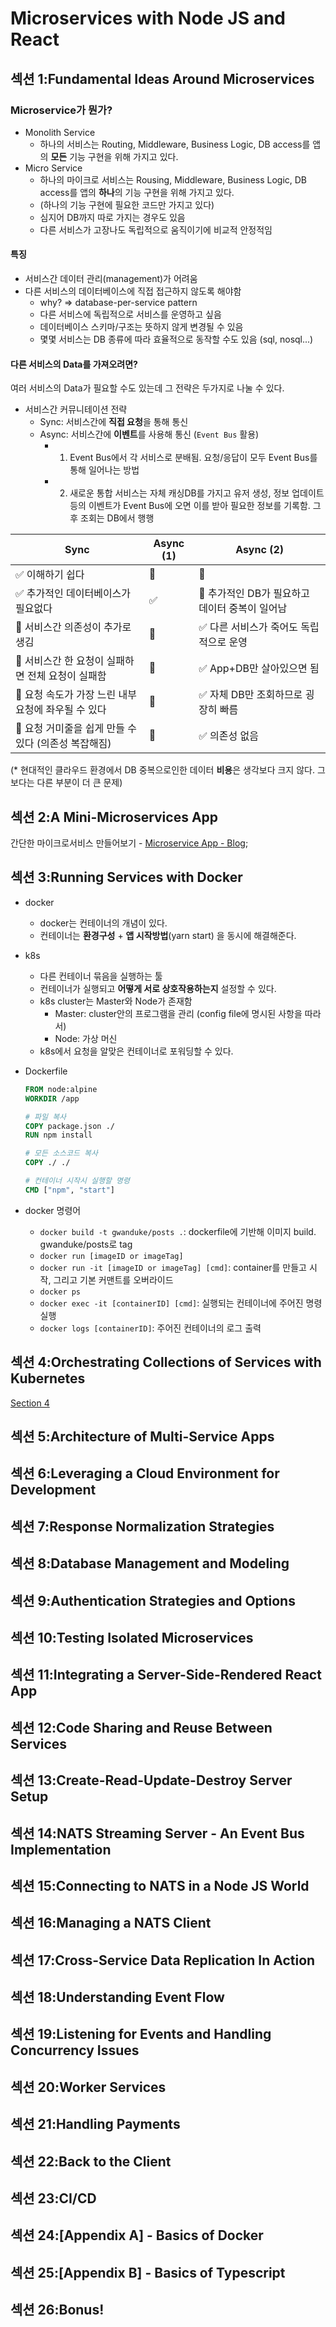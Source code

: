# Microservices with Node JS and React

## 섹션 1:Fundamental Ideas Around Microservices

### Microservice가 뭔가?

- Monolith Service
  - 하나의 서비스는 Routing, Middleware, Business Logic, DB access를 앱의 **모든** 기능 구현을 위해 가지고 있다.
- Micro Service
  - 하나의 마이크로 서비스는 Rousing, Middleware, Business Logic, DB access를 앱의 **하나**의 기능 구현을 위해 가지고 있다.
  - (하나의 기능 구현에 필요한 코드만 가지고 있다)
  - 심지어 DB까지 따로 가지는 경우도 있음
  - 다른 서비스가 고장나도 독립적으로 움직이기에 비교적 안정적임

#### 특징

- 서비스간 데이터 관리(management)가 어려움
- 다른 서비스의 데이터베이스에 직접 접근하지 않도록 해야함
  - why? => database-per-service pattern
  - 다른 서비스에 독립적으로 서비스를 운영하고 싶음
  - 데이터베이스 스키마/구조는 뜻하지 않게 변경될 수 있음
  - 몇몇 서비스는 DB 종류에 따라 효율적으로 동작할 수도 있음 (sql, nosql...)

#### 다른 서비스의 Data를 가져오려면?

여러 서비스의 Data가 필요할 수도 있는데 그 전략은 두가지로 나눌 수 있다.

- 서비스간 커뮤니테이션 전략
  - Sync: 서비스간에 **직접 요청**을 통해 통신
  - Async: 서비스간에 **이벤트**를 사용해 통신 (`Event Bus` 활용)
    - 1. Event Bus에서 각 서비스로 분배됨. 요청/응답이 모두 Event Bus를 통해 일어나는 방법
    - 2. 새로운 통합 서비스는 자체 캐싱DB를 가지고 유저 생성, 정보 업데이트 등의 이벤트가 Event Bus에 오면 이를 받아 필요한 정보를 기록함. 그 후 조회는 DB에서 행행

| Sync                                                 | Async (1) | Async (2)                                      |
| ---------------------------------------------------- | --------- | ---------------------------------------------- |
| ✅ 이해하기 쉽다                                     | 🤮        | 🤮                                             |
| ✅ 추가적인 데이터베이스가 필요없다                  | ✅        | 🤮 추가적인 DB가 필요하고 데이터 중복이 일어남 |
| 🤮 서비스간 의존성이 추가로 생김                     | 🤮        | ✅ 다른 서비스가 죽어도 독립적으로 운영        |
| 🤮 서비스간 한 요청이 실패하면 전체 요청이 실패함    | 🤮        | ✅ App+DB만 살아있으면 됨                      |
| 🤮 요청 속도가 가장 느린 내부 요청에 좌우될 수 있다  | 🤮        | ✅ 자체 DB만 조회하므로 굉장히 빠름            |
| 🤮 요청 거미줄을 쉽게 만들 수 있다 (의존성 복잡해짐) | 🤮        | ✅ 의존성 없음                                 |

(\* 현대적인 클라우드 환경에서 DB 중복으로인한 데이터 **비용**은 생각보다 크지 않다. 그 보다는 다른 부분이 더 큰 문제)

## 섹션 2:A Mini-Microservices App

간단한 마이크로서비스 만들어보기 - [Microservice App - Blog](./blog);

## 섹션 3:Running Services with Docker

- docker
  - docker는 컨테이너의 개념이 있다.
  - 컨테이너는 **환경구성** + **앱 시작방법**(yarn start) 을 동시에 해결해준다.
- k8s
  - 다른 컨테이너 묶음을 실행하는 툴
  - 컨테이너가 실행되고 **어떻게 서로 상호작용하는지** 설정할 수 있다.
  - k8s cluster는 Master와 Node가 존재함
    - Master: cluster안의 프로그램을 관리 (config file에 명시된 사항을 따라서)
    - Node: 가상 머신
  - k8s에서 요청을 알맞은 컨테이너로 포워딩할 수 있다.
- Dockerfile

  ```dockerfile
  FROM node:alpine
  WORKDIR /app

  # 파일 복사
  COPY package.json ./
  RUN npm install

  # 모든 소스코드 복사
  COPY ./ ./

  # 컨테이너 시작시 실행할 명령
  CMD ["npm", "start"]
  ```

- docker 명령어
  - `docker build -t gwanduke/posts .`: dockerfile에 기반해 이미지 build. gwanduke/posts로 tag
  - `docker run [imageID or imageTag]`
  - `docker run -it [imageID or imageTag] [cmd]`: container를 만들고 시작, 그리고 기본 커맨트를 오버라이드
  - `docker ps`
  - `docker exec -it [containerID] [cmd]`: 실행되는 컨테이너에 주어진 명령 실행
  - `docker logs [containerID]`: 주어진 컨테이너의 로그 출력

## 섹션 4:Orchestrating Collections of Services with Kubernetes

[Section 4](./docs/section4.md)

## 섹션 5:Architecture of Multi-Service Apps

## 섹션 6:Leveraging a Cloud Environment for Development

## 섹션 7:Response Normalization Strategies

## 섹션 8:Database Management and Modeling

## 섹션 9:Authentication Strategies and Options

## 섹션 10:Testing Isolated Microservices

## 섹션 11:Integrating a Server-Side-Rendered React App

## 섹션 12:Code Sharing and Reuse Between Services

## 섹션 13:Create-Read-Update-Destroy Server Setup

## 섹션 14:NATS Streaming Server - An Event Bus Implementation

## 섹션 15:Connecting to NATS in a Node JS World

## 섹션 16:Managing a NATS Client

## 섹션 17:Cross-Service Data Replication In Action

## 섹션 18:Understanding Event Flow

## 섹션 19:Listening for Events and Handling Concurrency Issues

## 섹션 20:Worker Services

## 섹션 21:Handling Payments

## 섹션 22:Back to the Client

## 섹션 23:CI/CD

## 섹션 24:[Appendix A] - Basics of Docker

## 섹션 25:[Appendix B] - Basics of Typescript

## 섹션 26:Bonus!
